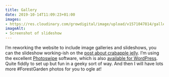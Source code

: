 ```yaml
---
title: Gallery
date: 2019-10-14T11:09:23+01:00
images: 
- https://res.cloudinary.com/growdigital/image/upload/v1571047814/gallery-191014.png
imageAlt: 
- Screenshot of slideshow
---
```


I’m reworking the website to include image galleries and slideshows, you can the slideshow working-ish on the [post about crabapple jelly](https://www.forestgarden.wales/status/191012-jelly/). I’m using the excellent [Photoswipe](https://photoswipe.com) software, which is also [available for WordPress](https://wordpress.org/plugins/lightbox-photoswipe/). Quite fiddly to set up but fun in a geeky sort of way. And then I will have lots more #ForestGarden photos for you to ogle at!
